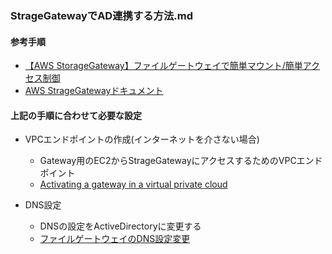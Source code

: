 ### StrageGatewayでAD連携する方法.md

#### 参考手順
- [【AWS StorageGateway】ファイルゲートウェイで簡単マウント/簡単アクセス制御](https://base.terrasky.co.jp/articles/WI3QN)
- [AWS StrageGatewayドキュメント](https://docs.aws.amazon.com/ja_jp/storagegateway/latest/userguide/create-gateway-file.html#GettingStarted-service-endpoint-file)

#### 上記の手順に合わせて必要な設定
- VPCエンドポイントの作成(インターネットを介さない場合)
  - Gateway用のEC2からStrageGatewayにアクセスするためのVPCエンドポイント
  - [Activating a gateway in a virtual private cloud](https://docs.aws.amazon.com/ja_jp/storagegateway/latest/userguide/gateway-private-link.html)
  
- DNS設定
  - DNSの設定をActiveDirectoryに変更する
  - [ファイルゲートウェイのDNS設定変更](https://nopipi.hatenablog.com/entry/2019/12/06/022719#i-%E3%83%95%E3%82%A1%E3%82%A4%E3%83%AB%E3%82%B2%E3%83%BC%E3%83%88%E3%82%A6%E3%82%A7%E3%82%A4%E3%81%AEDNS%E8%A8%AD%E5%AE%9A%E5%A4%89%E6%9B%B4)
